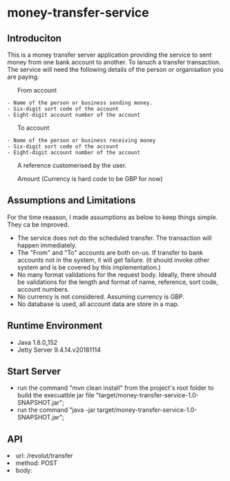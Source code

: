 # money-transfer-service

## Introduciton
This is a money transfer server application providing the service to sent money from one bank account to another.
To lanuch a transfer transaction. The service will need the following details of the person or organisation you are paying.
<ul>From account</ul>

    - Name of the person or business sending money.
    - Six-digit sort code of the account
    - Eight-digit account number of the account

<ul>To account</ul>

    - Name of the person or business receiving money
    - Six-digit sort code of the account
    - Eight-digit account number of the account

<ul> A reference customerised by the user. </ul>
<ul> Amount (Currency is hard code to be GBP for now) </ul>

## Assumptions and Limitations
For the time reaason, I made assumptions as below to keep things simple. They ca be improved.
* The service does not do the scheduled transfer. The transaction will happen immediately.
* The "From" and "To" accounts are both on-us. If transfer to bank accounts not in the system, it will get failure.
(it should invoke other system and is be covered by this implementation.)
* No many format validations for the request body. Ideally, there should be validations for the length and format of name, reference, sort code, account numbers.
* No currency is not considered. Assuming currency is GBP.
* No database is used, all account data are store in a map.

## Runtime Environment
* Java 1.8.0_152
* Jetty Server 9.4.14.v20181114

## Start Server
* run the command "mvn clean install" from the project's root folder to build the
 execuatble jar file "target/money-transfer-service-1.0-SNAPSHOT.jar";
* run the command "java -jar target/money-transfer-service-1.0-SNAPSHOT.jar";
 
## API
<li> url: /revolut/transfer </li>
<li> method: POST </li>
<li> body: </li>


